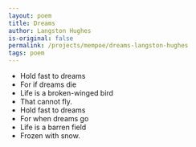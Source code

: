 ```yaml
---
layout: poem
title: Dreams
author: Langston Hughes
is-original: false
permalink: /projects/mempoe/dreams-langston-hughes
tags: poem
---
```


- Hold fast to dreams
- For if dreams die
- Life is a broken-winged bird
- That cannot fly.
- Hold fast to dreams
- For when dreams go
- Life is a barren field
- Frozen with snow.
